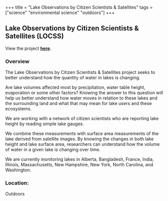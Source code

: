 +++
title = "Lake Observations by Citizen Scientists & Satellites"
tags = ["science" "environmental science" "outdoors"]
+++

## Lake Observations by Citizen Scientists & Satellites (LOCSS)

View the project [**here**](https://www.locss.org/get-involved).

### Overview

The Lake Observations by Citizen Scientists & Satellites project seeks to better understand how the quantity of water in lakes is changing.

Are lake volumes affected most by precipitation, water table height, evaporation or some other factors? Knowing the answer to this question will help us better understand how water moves in relation to these lakes and the surrounding land and what that may mean for lake users and these ecosystems.

We are working with a network of citizen scientists who are reporting lake height by reading simple lake gauges.

We combine these measurements with surface area measurements of the lake derived from satellite images. By knowing the changes in both lake height and lake surface area, researchers can understand how the volume of water in a given lake is changing over time.

We are currently monitoring lakes in Alberta, Bangladesh, France, India, Illinois, Massachusetts, New Hampshire, New York, North Carolina, and Washington.

### Location:
Outdoors
